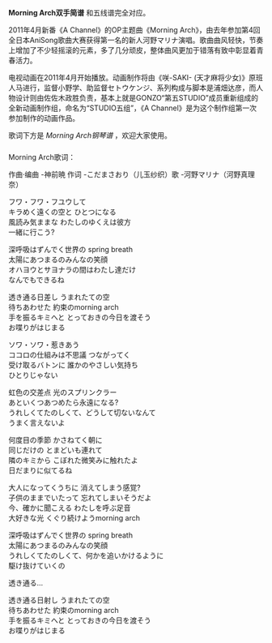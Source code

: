 

**Morning Arch双手简谱** 和五线谱完全对应。

2011年4月新番《A Channel》的OP主题曲《Morning
Arch》，由去年参加第4回全日本AniSong歌曲大赛获得第一名的新人河野マリナ演唱。歌曲曲风轻快，节奏上增加了不少轻摇滚的元素，多了几分顽皮，整体曲风更加于错落有致中彰显着青春活力。

电视动画在2011年4月开始播放。动画制作将由《咲-SAKI-
(天才麻将少女)》原班人马进行，监督小野学、助监督セトウケンジ、系列构成与脚本是浦畑达彦，而人物设计则由佐佐木政胜负责，基本上就是GONZO“第五STUDIO”成员重新组成的全新动画制作组，命名为“STUDIO五组”，《A
Channel》是为这个制作组第一次参加制作的动画作品。

歌词下方是 _Morning Arch钢琴谱_ ，欢迎大家使用。

###  
Morning Arch歌词：

作曲·编曲 -神前暁 作词 -こだまさおり（儿玉纱织）歌 -河野マリナ（河野真理奈）  
  
フワ・フワ・フユウして  
キラめく遠くの空と ひとつになる  
風読み気ままな わたしのゆくえは彼方  
一緒に行こう?  
  
深呼吸はずんでく世界の spring breath  
太陽にあつまるのみんなの笑顔  
オハヨウとサヨナラの間はわたし達だけ  
なんでもできるね  
  
透き通る日差し うまれたての空  
待ちあわせた 約束のmorning arch  
手を振るキミへと とっておきの今日を渡そう  
お喋りがはじまる  
  
ソワ・ソワ・惹きあう  
ココロの仕組みは不思議 つながってく  
受け取るバトンに 誰かのやさしい気持ち  
ひとりじゃない  
  
虹色の交差点 光のスプリンクラー  
あといくつあつめたら永遠になる?  
うれしくてたのしくて、どうして切ないなんて  
うまく言えないよ  
  
何度目の季節 かさねてく朝に  
同じだけの とまどいも連れて  
隣のキミから こぼれた微笑みに触れたよ  
日だまりに似てるね  
  
大人になってくうちに 消えてしまう感覚?  
子供のままでいたって 忘れてしまいそうだよ  
今、確かに聞こえる わたしを呼ぶ足音  
大好きな光 くぐり続けようmorning arch  
  
深呼吸はずんでく世界の spring breath  
太陽にあつまるのみんなの笑顔  
うれしくてたのしくて、何かを追いかけるように  
駆け抜けていくの  
  
透き通る…  
  
透き通る日射し うまれたての空  
待ちあわせた 約束のmorning arch  
手を振るキミへと とっておきの今日を渡そう  
お喋りがはじまる  
  
  
  

